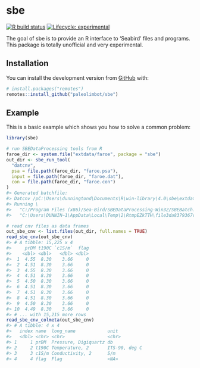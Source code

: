 
<!-- README.md is generated from README.Rmd. Please edit that file -->

# sbe

<!-- badges: start -->

[![R build
status](https://github.com/paleolimbot/sbe/workflows/R-CMD-check/badge.svg)](https://github.com/paleolimbot/sbe/actions)
[![Lifecycle:
experimental](https://img.shields.io/badge/lifecycle-experimental-orange.svg)](https://www.tidyverse.org/lifecycle/#experimental)
<!-- badges: end -->

The goal of sbe is to provide an R interface to ‘Seabird’ files and
programs. This package is totally unofficial and very experimental.

## Installation

You can install the development version from
[GitHub](https://github.com/) with:

``` r
# install.packages("remotes")
remotes::install_github("paleolimbot/sbe")
```

## Example

This is a basic example which shows you how to solve a common problem:

``` r
library(sbe)

# run SBEDataProcessing tools from R
faroe_dir <- system.file("extdata/faroe", package = "sbe")
out_dir <- sbe_run_tool(
  "datcnv",
  psa = file.path(faroe_dir, "faroe.psa"),
  input = file.path(faroe_dir, "faroe.dat"),
  con = file.path(faroe_dir, "faroe.con")
)
#> Generated batchfile:
#> Datcnv /pC:\Users\dunningtond\Documents\R\win-library\4.0\sbe\extdata\faroe\faroe.psa /iC:\Users\dunningtond\Documents\R\win-library\4.0\sbe\extdata\faroe\faroe.dat /cC:\Users\dunningtond\Documents\R\win-library\4.0\sbe\extdata\faroe\faroe.con /oC:\Users\DUNNIN~1\AppData\Local\Temp\2\RtmpEZkTTH\file3da85ee6454\file3da81279a4c
#> Running \
#>   "C:/Program Files (x86)/Sea-Bird/SBEDataProcessing-Win32/SBEBatch.exe" \
#>   "C:\Users\DUNNIN~1\AppData\Local\Temp\2\RtmpEZkTTH\file3da8379367c5.txt"

# read cnv files as data frames
out_sbe_cnv <- list.files(out_dir, full.names = TRUE)
read_sbe_cnv(out_sbe_cnv)
#> # A tibble: 15,225 x 4
#>     prDM t190C `c1S/m`  flag
#>    <dbl> <dbl>   <dbl> <dbl>
#>  1  4.55  8.30    3.66     0
#>  2  4.51  8.30    3.66     0
#>  3  4.55  8.30    3.66     0
#>  4  4.51  8.30    3.66     0
#>  5  4.50  8.30    3.66     0
#>  6  4.51  8.30    3.66     0
#>  7  4.51  8.30    3.66     0
#>  8  4.51  8.30    3.66     0
#>  9  4.50  8.30    3.66     0
#> 10  4.49  8.30    3.66     0
#> # ... with 15,215 more rows
read_sbe_cnv_colmeta(out_sbe_cnv)
#> # A tibble: 4 x 4
#>   index name  long_name            unit         
#>   <dbl> <chr> <chr>                <chr>        
#> 1     1 prDM  Pressure, Digiquartz db           
#> 2     2 t190C Temperature, 2       ITS-90, deg C
#> 3     3 c1S/m Conductivity, 2      S/m          
#> 4     4 flag  Flag                 <NA>
```
